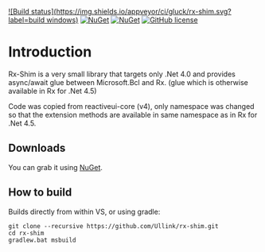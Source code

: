 [![Build status](https://img.shields.io/appveyor/ci/gluck/rx-shim.svg?label=build windows)](https://ci.appveyor.com/project/gluck/rx-shim) [![NuGet](https://img.shields.io/nuget/dt/RxShim.svg)](https://www.nuget.org/packages/RxShim/) [![NuGet](https://img.shields.io/nuget/v/RxShim.svg)](https://www.nuget.org/packages/RxShim/) [![GitHub license](https://img.shields.io/github/license/Ullink/rx-shim.svg)](http://www.apache.org/licenses/LICENSE-2.0)   

Introduction
============

Rx-Shim is a very small library that targets only .Net 4.0 and provides async/await glue between Microsoft.Bcl and Rx.
(glue which is otherwise available in Rx for .Net 4.5)

Code was copied from reactiveui-core (v4), only namespace was changed so that the extension methods are available in same namespace as in Rx for .Net 4.5.

Downloads
------

You can grab it using [NuGet](http://nuget.org/packages/RxShim/).

How to build
------

Builds directly from within VS, or using gradle:

```
git clone --recursive https://github.com/Ullink/rx-shim.git
cd rx-shim
gradlew.bat msbuild
```
